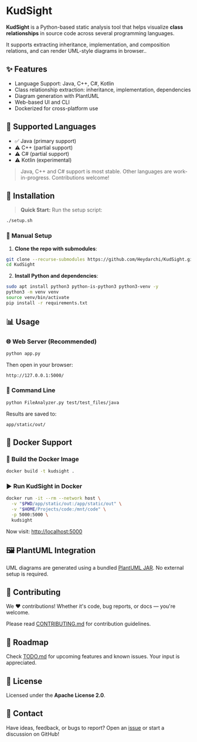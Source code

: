 # KudSight

**KudSight** is a Python-based static analysis tool that helps visualize **class relationships** in source code across several programming languages.

It supports extracting inheritance, implementation, and composition relations, and can render UML-style diagrams in browser..


## ✨ Features

- Language Support: Java, C++, C#, Kotlin
- Class relationship extraction: inheritance, implementation, dependencies
- Diagram generation with PlantUML
- Web-based UI and CLI
- Dockerized for cross-platform use


## 🧪 Supported Languages

- ✅ Java (primary support)
- ⚠️ C++ (partial support)
- ⚠️ C# (partial support)
- ⚠️ Kotlin (experimental)

> Java, C++ and C# support is most stable. Other languages are work-in-progress. Contributions welcome!


## 🚀 Installation

> **Quick Start:** Run the setup script:
```bash
./setup.sh
```

### 🔧 Manual Setup

1. **Clone the repo with submodules**:

```bash
git clone --recurse-submodules https://github.com/Heydarchi/KudSight.git
cd KudSight
```

2. **Install Python and dependencies**:

```bash
sudo apt install python3 python-is-python3 python3-venv -y
python3 -m venv venv
source venv/bin/activate
pip install -r requirements.txt
```


## 📊 Usage

### 🌐 Web Server (Recommended)

```bash
python app.py
```

Then open in your browser:

```
http://127.0.0.1:5000/
```

### 🧪 Command Line

```bash
python FileAnalyzer.py test/test_files/java
```

Results are saved to:

```
app/static/out/
```


## 🐳 Docker Support

### 🔨 Build the Docker Image

```bash
docker build -t kudsight .
```

### ▶️ Run KudSight in Docker

```bash
docker run -it --rm --network host \
  -v "$PWD/app/static/out:/app/static/out" \
  -v "$HOME/Projects/code:/mnt/code" \
  -p 5000:5000 \
  kudsight
```

Now visit: [http://localhost:5000](http://localhost:5000)


## 🖼️ PlantUML Integration

UML diagrams are generated using a bundled [PlantUML JAR](https://plantuml.com/download). No external setup is required.


## 🤝 Contributing

We ❤️ contributions! Whether it's code, bug reports, or docs — you're welcome.

Please read [CONTRIBUTING.md](CONTRIBUTING.md) for contribution guidelines.


## 🚧 Roadmap

Check [TODO.md](TODO.md) for upcoming features and known issues. Your input is appreciated.


## 🪪 License

Licensed under the **Apache License 2.0**.


## 📢 Contact

Have ideas, feedback, or bugs to report? Open an [issue](https://github.com/Heydarchi/KudSight/issues) or start a discussion on GitHub!
